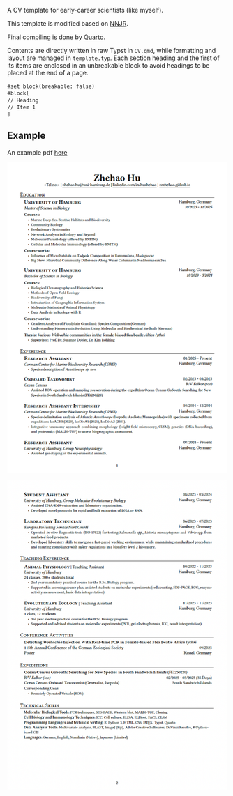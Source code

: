 A CV template for early-career scientists (like myself). 

This template is modified based on [NNJR](https://github.com/tzx/NNJR).

Final compiling is done by [Quarto](https://quarto.org).

Contents are directly written in raw Typst in `CV.qmd`, while formatting and layout are managed in `template.typ`. Each section heading and the first of its items are enclosed in an unbreakable block to avoid headings to be placed at the end of a page.


```typst
#set block(breakable: false)
#block[
// Heading
// Item 1
]
```

## Example

An example pdf [here](./CV_censored.pdf)

![Example PDF page 1](./example-1.png)

![Example PDF page 2](./example-2.png)